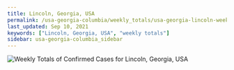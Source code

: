 ```yaml
---
title: Lincoln, Georgia, USA
permalink: /usa-georgia-columbia/weekly_totals/usa-georgia-lincoln-weekly_totals.html
last_updated: Sep 10, 2021
keywords: ["Lincoln, Georgia, USA", "weekly totals"]
sidebar: usa-georgia-columbia_sidebar
---
```


![Weekly Totals of Confirmed Cases for Lincoln, Georgia, USA](/covid_tracker/images/graphs/usa-georgia-lincoln-weekly_totals_graph.png)
